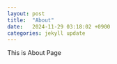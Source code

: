 ```yaml
---
layout: post
title:  "About"
date:   2024-11-29 03:18:02 +0900
categories: jekyll update
---
```

This is About Page

[jekyll-docs]: https://jekyllrb.com/docs/home
[jekyll-gh]:   https://github.com/jekyll/jekyll
[jekyll-talk]: https://talk.jekyllrb.com/

